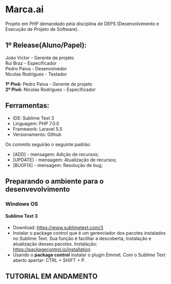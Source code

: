 # Marca.ai

Projeto em PHP demandado pela disciplina de DEPS (Desenvolvimento e Execução de Projeto de Software).

## 1º Release(Aluno/Papel):

João Victor - Gerente de projeto <br>
Rui Braz - Especificador <br>
Pedro Paiva - Desenvolvedor <br>
Nicolas Rodrígues - Testador <br>

**1º Pivô:** Pedro Paiva - Gerente de projeto <br>
**2º Pivô:** Nicolas Rodrígues - Especificador <br>

## Ferramentas:

* IDE: Sublime Text 3
* Linguagem: PHP 7.0.0
* Framework: Laravel 5.5
* Versionamento: Github

Os commits seguirão o seguinte padrão:
* [ADD] - mensagem: Adição de recursos;
* [UPDATE] - mensagem: Atualização de recursos;
* [BUGFIX] - mensagem: Resolução de bug;

## Preparando o ambiente para o desenvevolvimento

### Windows OS

#### Sublime Text 3

* Download: https://www.sublimetext.com/3
* Instalar o package control que é um gerenciador dos pacotes instalados no Sublime Text. Sua função é facilitar a descoberta, instalação e atualização desses pacotes. Instalação: https://packagecontrol.io/installation
* Usando o **package control** instalar o plugin Emmet. Com o Sublime Text aberto apertar: CTRL + SHIFT + P.

## TUTORIAL EM ANDAMENTO
